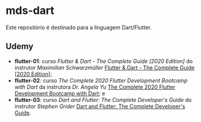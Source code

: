 # mds-dart

Este repositório é destinado para a linguagem Dart/Flutter.

## Udemy

* **flutter-01**: curso _Flutter & Dart - The Complete Guide [2020 Edition]_ do instrutor _Maximilian Schwarzmüller_ [Flutter & Dart - The Complete Guide [2020 Edition]](https://www.udemy.com/course/learn-flutter-dart-to-build-ios-android-apps/ "Flutter & Dart - The Complete Guide [2020 Edition]");
* **flutter-02**: curso _The Complete 2020 Flutter Development Bootcamp with Dart_ da instrutora _Dr. Angela Yu_ [The Complete 2020 Flutter Development Bootcamp with Dart](https://www.udemy.com/course/flutter-bootcamp-with-dart/ "The Complete 2020 Flutter Development Bootcamp with Dart"); e
* **flutter-03**: curso _Dart and Flutter: The Complete Developer's Guide_ do instrutor _Stephen Grider_ [Dart and Flutter: The Complete Developer's Guide](https://www.udemy.com/course/dart-and-flutter-the-complete-developers-guide/ "Dart and Flutter: The Complete Developer's Guide").
